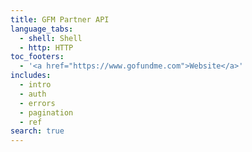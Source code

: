 ```yaml
---
title: GFM Partner API
language_tabs:
  - shell: Shell
  - http: HTTP
toc_footers:
  - '<a href="https://www.gofundme.com">Website</a>'
includes: 
  - intro
  - auth
  - errors
  - pagination
  - ref
search: true
---
```

